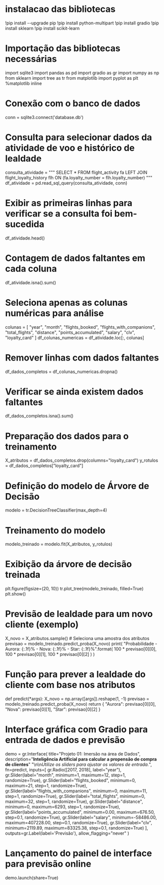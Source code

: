 # instalacao das bibliotecas 
!pip  install  --upgrade  pip 
!pip  install  python-multipart 
!pip  install  gradio 
!pip  install sklearn
!pip install scikit-learn

# Importação das bibliotecas necessárias
import sqlite3
import pandas as pd
import gradio as gr
import numpy as np
from sklearn import tree as tr
from matplotlib import pyplot as plt
%matplotlib inline

# Conexão com o banco de dados
conn = sqlite3.connect('database.db')

# Consulta para selecionar dados da atividade de voo e histórico de lealdade
consulta_atividade = """
SELECT 
    *
FROM 
    flight_activity fa 
LEFT JOIN 
    flight_loyalty_history flh 
ON 
    (fa.loyalty_number = flh.loyalty_number)
"""
df_atividade = pd.read_sql_query(consulta_atividade, conn)

# Exibir as primeiras linhas para verificar se a consulta foi bem-sucedida
df_atividade.head()

# Contagem de dados faltantes em cada coluna
df_atividade.isna().sum()

# Seleciona apenas as colunas numéricas para análise
colunas = [
    "year", "month", "flights_booked", "flights_with_companions", 
    "total_flights", "distance", "points_accumulated", "salary", 
    "clv", "loyalty_card"
]
df_colunas_numericas = df_atividade.loc[:, colunas]

# Remover linhas com dados faltantes
df_dados_completos = df_colunas_numericas.dropna()

# Verificar se ainda existem dados faltantes
df_dados_completos.isna().sum()

# Preparação dos dados para o treinamento
X_atributos = df_dados_completos.drop(columns="loyalty_card")
y_rotulos = df_dados_completos["loyalty_card"]

# Definição do modelo de Árvore de Decisão
modelo = tr.DecisionTreeClassifier(max_depth=4)

# Treinamento do modelo
modelo_treinado = modelo.fit(X_atributos, y_rotulos)

# Exibição da árvore de decisão treinada
plt.figure(figsize=(20, 10))
tr.plot_tree(modelo_treinado, filled=True)
plt.show()

# Previsão de lealdade para um novo cliente (exemplo)
X_novo = X_atributos.sample()  # Seleciona uma amostra dos atributos
previsao = modelo_treinado.predict_proba(X_novo)
print(
    "Probabilidade - Aurora: {:.1f}% - Nova: {:.1f}% - Star: {:.1f}%".format(
        100 * previsao[0][0], 
        100 * previsao[0][1], 
        100 * previsao[0][2]
    )
)

# Função para prever a lealdade do cliente com base nos atributos
def predict(*args):
    X_novo = np.array([args]).reshape(1, -1)
    previsao = modelo_treinado.predict_proba(X_novo)
    return {
        "Aurora": previsao[0][0], 
        "Nova": previsao[0][1], 
        "Star": previsao[0][2]
    }

# Interface gráfica com Gradio para entrada de dados e previsão
demo = gr.Interface(
    title="Projeto 01: Imersão na área de Dados",
    description="**Inteligência Artificial para calcular a propensão de compra de clientes**"
                "\n\n*Utilize os sliders para ajustar os valores de entrada.*",
    fn=predict,
    inputs=[
        gr.Radio([2017, 2018], label="year"),
        gr.Slider(label="month", minimum=1, maximum=12, step=1, randomize=True),
        gr.Slider(label="flights_booked", minimum=0, maximum=21, step=1, randomize=True),
        gr.Slider(label="flights_with_companions", minimum=0, maximum=11, step=1, randomize=True),
        gr.Slider(label="total_flights", minimum=0, maximum=32, step=1, randomize=True),
        gr.Slider(label="distance", minimum=0, maximum=6293, step=1, randomize=True),
        gr.Slider(label="points_accumulated", minimum=0.00, maximum=676.50, step=0.1, randomize=True),
        gr.Slider(label="salary", minimum=-58486.00, maximum=407228.00, step=0.1, randomize=True),
        gr.Slider(label="clv", minimum=2119.89, maximum=83325.38, step=0.1, randomize=True)
    ],
    outputs=gr.Label(label='Previsão'),
    allow_flagging="never"
)

# Lançamento do painel de interface para previsão online
demo.launch(share=True)
